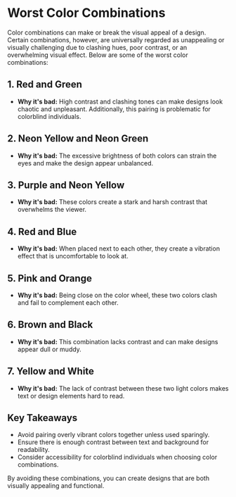# Worst Color Combinations

Color combinations can make or break the visual appeal of a design. Certain combinations, however, are universally regarded as unappealing or visually challenging due to clashing hues, poor contrast, or an overwhelming visual effect. Below are some of the worst color combinations:

## 1. Red and Green
- **Why it's bad:** High contrast and clashing tones can make designs look chaotic and unpleasant. Additionally, this pairing is problematic for colorblind individuals.

## 2. Neon Yellow and Neon Green
- **Why it's bad:** The excessive brightness of both colors can strain the eyes and make the design appear unbalanced.

## 3. Purple and Neon Yellow
- **Why it's bad:** These colors create a stark and harsh contrast that overwhelms the viewer.

## 4. Red and Blue
- **Why it's bad:** When placed next to each other, they create a vibration effect that is uncomfortable to look at.

## 5. Pink and Orange
- **Why it's bad:** Being close on the color wheel, these two colors clash and fail to complement each other.

## 6. Brown and Black
- **Why it's bad:** This combination lacks contrast and can make designs appear dull or muddy.

## 7. Yellow and White
- **Why it's bad:** The lack of contrast between these two light colors makes text or design elements hard to read.

## Key Takeaways
- Avoid pairing overly vibrant colors together unless used sparingly.
- Ensure there is enough contrast between text and background for readability.
- Consider accessibility for colorblind individuals when choosing color combinations.

By avoiding these combinations, you can create designs that are both visually appealing and functional.

